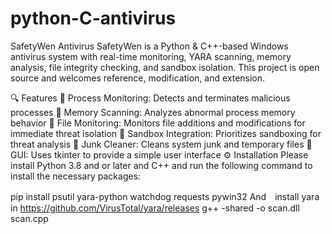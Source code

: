 # python-C-antivirus
SafetyWen Antivirus
SafetyWen is a Python & C++-based Windows antivirus system with real-time monitoring, YARA scanning, memory analysis, file integrity checking, and sandbox isolation. This project is open source and welcomes reference, modification, and extension.

🔍 Features
🧠 Process Monitoring: Detects and terminates malicious processes
🧬 Memory Scanning: Analyzes abnormal process memory behavior
📁 File Monitoring: Monitors file additions and modifications for immediate threat isolation
🧪 Sandbox Integration: Prioritizes sandboxing for threat analysis
🧹 Junk Cleaner: Cleans system junk and temporary files
🧰 GUI: Uses tkinter to provide a simple user interface
⚙️ Installation
Please install Python 3.8 and or later and C++ and run the following command to install the necessary packages:

pip install psutil yara-python watchdog requests pywin32
And　install yara in https://github.com/VirusTotal/yara/releases
g++ -shared -o scan.dll scan.cpp
